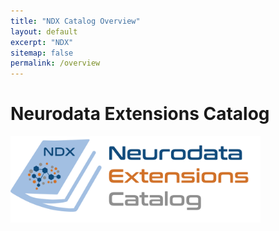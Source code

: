 ```yaml
---
title: "NDX Catalog Overview"
layout: default
excerpt: "NDX"
sitemap: false
permalink: /overview
---
```



# Neurodata Extensions Catalog

<img alt="NDX Catalog Logo" src="images/ndx-logo-text.png" width="400" class="center-block">
